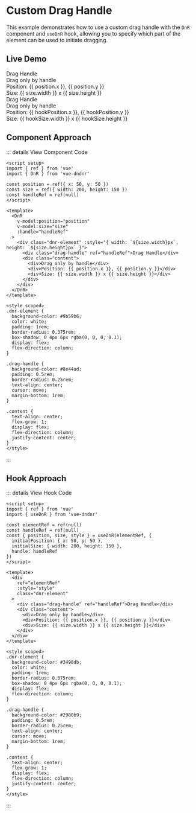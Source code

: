 # Custom Drag Handle

This example demonstrates how to use a custom drag handle with the `DnR` component and `useDnR` hook, allowing you to specify which part of the element can be used to initiate dragging.

## Live Demo

<script setup>
import { ref, shallowRef } from 'vue'
import { DnR, useDnR } from 'vue-dndnr'

// Component approach
const position = shallowRef({ x: 50, y: 50 })
const size = shallowRef({ width: 200, height: 150 })
const handleRef = ref(null)

// Hook approach
const elementRef = ref(null)
const hookHandleRef = ref(null)
const { position: hookPosition, size: hookSize, style } = useDnR(elementRef, {
  initialPosition: { x: 50, y: 50 },
  initialSize: { width: 200, height: 150 },
  handle: hookHandleRef
})
</script>

<DemoContainer title="Component Approach">
  <DnR
    v-model:position="position"
    v-model:size="size"
    :handle="handleRef"
  >
    <div class="bg-purple-500 text-white p-4 rounded shadow-md flex flex-col" :style="{ width: `${size.width}px`, height: `${size.height}px` }">
      <div class="handle bg-purple-700 p-2 rounded cursor-move text-center mb-4" ref="handleRef">Drag Handle</div>
      <div class="text-center flex-grow flex flex-col justify-center">
        <div>Drag only by handle</div>
        <div class="text-sm mt-2">Position: {{ position.x }}, {{ position.y }}</div>
        <div class="text-sm mt-1">Size: {{ size.width }} x {{ size.height }}</div>
      </div>
    </div>
  </DnR>
</DemoContainer>

<DemoContainer title="Hook Approach">
  <div
    ref="elementRef"
    :style="style"
    class="bg-blue-500 text-white p-4 rounded shadow-md flex flex-col"
  >
    <div class="handle bg-blue-700 p-2 rounded cursor-move text-center mb-4" ref="hookHandleRef">Drag Handle</div>
    <div class="text-center flex-grow flex flex-col justify-center">
      <div>Drag only by handle</div>
      <div class="text-sm mt-2">Position: {{ hookPosition.x }}, {{ hookPosition.y }}</div>
      <div class="text-sm mt-1">Size: {{ hookSize.width }} x {{ hookSize.height }}</div>
    </div>
  </div>
</DemoContainer>

## Component Approach

::: details View Component Code
```vue
<script setup>
import { ref } from 'vue'
import { DnR } from 'vue-dndnr'

const position = ref({ x: 50, y: 50 })
const size = ref({ width: 200, height: 150 })
const handleRef = ref(null)
</script>

<template>
  <DnR
    v-model:position="position"
    v-model:size="size"
    :handle="handleRef"
  >
    <div class="dnr-element" :style="{ width: `${size.width}px`, height: `${size.height}px` }">
      <div class="drag-handle" ref="handleRef">Drag Handle</div>
      <div class="content">
        <div>Drag only by handle</div>
        <div>Position: {{ position.x }}, {{ position.y }}</div>
        <div>Size: {{ size.width }} x {{ size.height }}</div>
      </div>
    </div>
  </DnR>
</template>

<style scoped>
.dnr-element {
  background-color: #9b59b6;
  color: white;
  padding: 1rem;
  border-radius: 0.375rem;
  box-shadow: 0 4px 6px rgba(0, 0, 0, 0.1);
  display: flex;
  flex-direction: column;
}

.drag-handle {
  background-color: #8e44ad;
  padding: 0.5rem;
  border-radius: 0.25rem;
  text-align: center;
  cursor: move;
  margin-bottom: 1rem;
}

.content {
  text-align: center;
  flex-grow: 1;
  display: flex;
  flex-direction: column;
  justify-content: center;
}
</style>
```
:::

## Hook Approach

::: details View Hook Code
```vue
<script setup>
import { ref } from 'vue'
import { useDnR } from 'vue-dndnr'

const elementRef = ref(null)
const handleRef = ref(null)
const { position, size, style } = useDnR(elementRef, {
  initialPosition: { x: 50, y: 50 },
  initialSize: { width: 200, height: 150 },
  handle: handleRef
})
</script>

<template>
  <div
    ref="elementRef"
    :style="style"
    class="dnr-element"
  >
    <div class="drag-handle" ref="handleRef">Drag Handle</div>
    <div class="content">
      <div>Drag only by handle</div>
      <div>Position: {{ position.x }}, {{ position.y }}</div>
      <div>Size: {{ size.width }} x {{ size.height }}</div>
    </div>
  </div>
</template>

<style scoped>
.dnr-element {
  background-color: #3498db;
  color: white;
  padding: 1rem;
  border-radius: 0.375rem;
  box-shadow: 0 4px 6px rgba(0, 0, 0, 0.1);
  display: flex;
  flex-direction: column;
}

.drag-handle {
  background-color: #2980b9;
  padding: 0.5rem;
  border-radius: 0.25rem;
  text-align: center;
  cursor: move;
  margin-bottom: 1rem;
}

.content {
  text-align: center;
  flex-grow: 1;
  display: flex;
  flex-direction: column;
  justify-content: center;
}
</style>
```
:::
